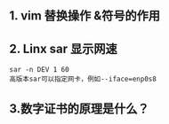 ## 1. vim 替换操作 &符号的作用 

## 2.  Linx sar 显示网速
```shell
sar -n DEV 1 60 
高版本sar可以指定网卡，例如--iface=enp0s8
```
## 3.数字证书的原理是什么？
<!--stackedit_data:
eyJoaXN0b3J5IjpbODMwNDkzNTE5LDExODQ4NDc4MjEsMTkyMz
A2MTEzMF19
-->